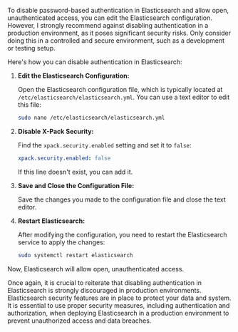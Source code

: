 To disable password-based authentication in Elasticsearch and allow open, unauthenticated access, you can edit the Elasticsearch configuration. However, I strongly recommend against disabling authentication in a production environment, as it poses significant security risks. Only consider doing this in a controlled and secure environment, such as a development or testing setup.

Here's how you can disable authentication in Elasticsearch:

1. **Edit the Elasticsearch Configuration:**

   Open the Elasticsearch configuration file, which is typically located at `/etc/elasticsearch/elasticsearch.yml`. You can use a text editor to edit this file:

   ```bash
   sudo nano /etc/elasticsearch/elasticsearch.yml
   ```

2. **Disable X-Pack Security:**

   Find the `xpack.security.enabled` setting and set it to `false`:

   ```yaml
   xpack.security.enabled: false
   ```

   If this line doesn't exist, you can add it.

3. **Save and Close the Configuration File:**

   Save the changes you made to the configuration file and close the text editor.

4. **Restart Elasticsearch:**

   After modifying the configuration, you need to restart the Elasticsearch service to apply the changes:

   ```bash
   sudo systemctl restart elasticsearch
   ```

Now, Elasticsearch will allow open, unauthenticated access.

Once again, it is crucial to reiterate that disabling authentication in Elasticsearch is strongly discouraged in production environments. Elasticsearch security features are in place to protect your data and system. It is essential to use proper security measures, including authentication and authorization, when deploying Elasticsearch in a production environment to prevent unauthorized access and data breaches.

